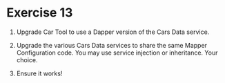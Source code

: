 # Exercise 13

1. Upgrade Car Tool to use a Dapper version of the Cars Data service.

2. Upgrade the various Cars Data services to share the same Mapper Configuration code. You may use service injection or inheritance. Your choice.

3. Ensure it works!